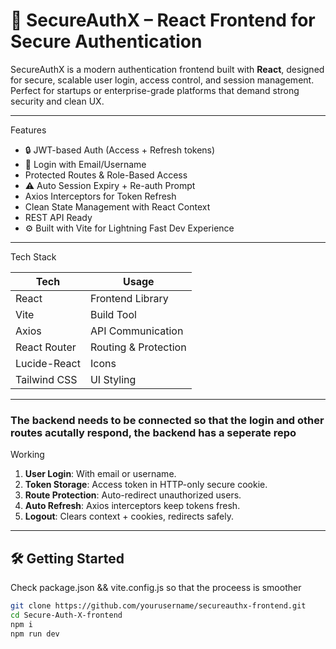 # 🔐 SecureAuthX – React Frontend for Secure Authentication

SecureAuthX is a modern authentication frontend built with **React**, designed for secure, scalable user login, access control, and session management. Perfect for startups or enterprise-grade platforms that demand strong security and clean UX.

---

 Features

- 🔒 JWT-based Auth (Access + Refresh tokens)
- 👤 Login with Email/Username
-  Protected Routes & Role-Based Access
- ⚠ Auto Session Expiry + Re-auth Prompt
-  Axios Interceptors for Token Refresh
-  Clean State Management with React Context
-  REST API Ready
- ⚙ Built with Vite for Lightning Fast Dev Experience

---

  Tech Stack

| Tech       | Usage                  |
|------------|------------------------|
| React      | Frontend Library       |
| Vite       | Build Tool             |
| Axios      | API Communication      |
| React Router | Routing & Protection |
| Lucide-React | Icons                |
| Tailwind CSS | UI Styling           |

---
### The backend needs to be connected so that the login and other routes acutally respond, the backend has a seperate repo
 Working

1. **User Login**: With email or username.
2. **Token Storage**: Access token in HTTP-only secure cookie.
3. **Route Protection**: Auto-redirect unauthorized users.
4. **Auto Refresh**: Axios interceptors keep tokens fresh.
5. **Logout**: Clears context + cookies, redirects safely.

---

## 🛠 Getting Started
Check package.json && vite.config.js so that the proceess is smoother
```bash
git clone https://github.com/yourusername/secureauthx-frontend.git
cd Secure-Auth-X-frontend
npm i
npm run dev
